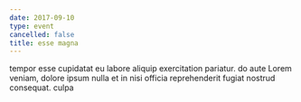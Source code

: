 ```yaml
---
date: 2017-09-10
type: event
cancelled: false
title: esse magna
---
```

tempor esse cupidatat eu labore aliquip exercitation pariatur. do aute Lorem veniam, dolore ipsum nulla et in nisi officia reprehenderit fugiat nostrud consequat. culpa